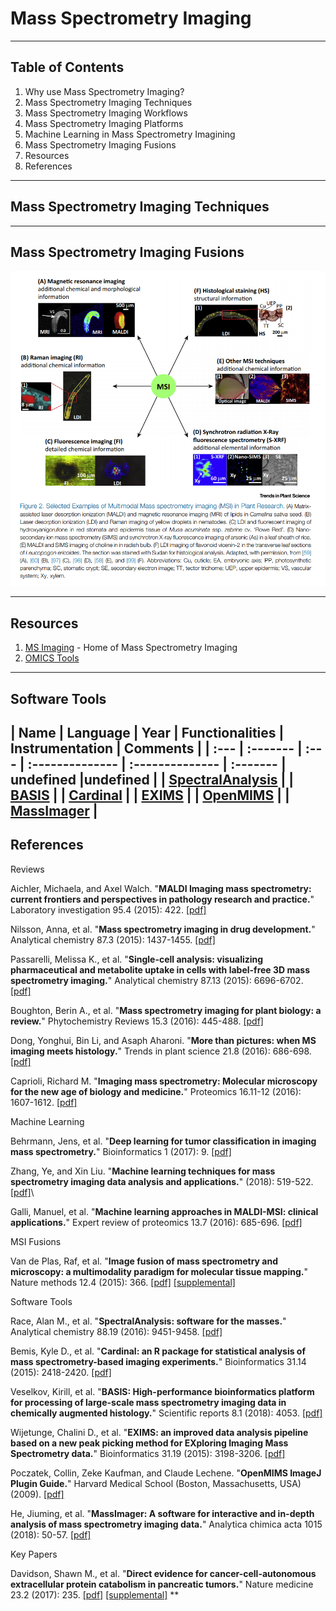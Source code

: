 # Mass Spectrometry Imaging

---

## Table of Contents

1.  Why use Mass Spectrometry Imaging?
2.  Mass Spectrometry Imaging Techniques
3.  Mass Spectrometry Imaging Workflows
4.  Mass Spectrometry Imaging Platforms
5.  Machine Learning in Mass Spectrometry Imagining
6.  Mass Spectrometry Imaging Fusions
7.  Resources
8.  References

---

## Mass Spectrometry Imaging Techniques

---

## Mass Spectrometry Imaging Fusions

![alt-text](./docs/images/msi-fusions.png)

---

## Resources

1.  [MS Imaging](https://ms-imaging.org/wp/) - Home of Mass Spectrometry Imaging
2.  [OMICS Tools](omicstools.com)

---

## Software Tools

| Name | Language | Year | Functionalities | Instrumentation | Comments |
| :--- | :------- | :--- | :-------------- | :-------------- | :------- | undefined |undefined |
| [SpectralAnalysis](https://github.com/AlanRace/SpectralAnalysis)   |
| [BASIS](https://bitbucket.org/iAnalytica/basis_pyproc/src/master/) |
| [Cardinal](https://github.com/kuwisdelu/Cardinal)                  |
| [EXIMS](https://sourceforge.net/projects/exims/files/)             |
| [OpenMIMS](https://github.com/BWHCNI/OpenMIMS)                     |
| [MassImager]()                                                     |
---

## References

Reviews

Aichler, Michaela, and Axel Walch. "**MALDI Imaging mass spectrometry: current frontiers and perspectives in pathology research and practice.**" Laboratory investigation 95.4 (2015): 422. [[pdf]](./docs/pdfs/Aichler_et_al-2015-Laboratory_Investigation.pdf)

Nilsson, Anna, et al. "**Mass spectrometry imaging in drug development.**" Analytical chemistry 87.3 (2015): 1437-1455. [[pdf]](./docs/pdfs/nilsson2015.pdf)

Passarelli, Melissa K., et al. "**Single-cell analysis: visualizing pharmaceutical and metabolite uptake in cells with label-free 3D mass spectrometry imaging.**" Analytical chemistry 87.13 (2015): 6696-6702. [[pdf]](./docs/pdfs/Passarelli_author-accepted-manuscript.pdf)

Boughton, Berin A., et al. "**Mass spectrometry imaging for plant biology: a review.**" Phytochemistry Reviews 15.3 (2016): 445-488. [[pdf]](./docs/pdfs/10.1007%2Fs11101-015-9440-2.pdf)

Dong, Yonghui, Bin Li, and Asaph Aharoni. "**More than pictures: when MS imaging meets histology.**" Trends in plant science 21.8 (2016): 686-698. [[pdf]](./docs/pdfs/dong2016.pdf)

Caprioli, Richard M. "**Imaging mass spectrometry: Molecular microscopy for the new age of biology and medicine.**" Proteomics 16.11-12 (2016): 1607-1612. [[pdf]](./docs/pdfs/Caprioli-1607-PROTEOMICS.pdf)

Machine Learning

Behrmann, Jens, et al. "**Deep learning for tumor classification in imaging mass spectrometry.**" Bioinformatics 1 (2017): 9. [[pdf]](./docs/pdfs/1705.01015.pdf)

Zhang, Ye, and Xin Liu. "**Machine learning techniques for mass spectrometry imaging data analysis and applications.**" (2018): 519-522.  [[pdf]](./docs/pdfs/bio-2017-0281.pdf)\

Galli, Manuel, et al. "**Machine learning approaches in MALDI-MSI: clinical applications.**" Expert review of proteomics 13.7 (2016): 685-696.  [[pdf]](./docs/pdfs/galli2016.pdf)

MSI Fusions

Van de Plas, Raf, et al. "**Image fusion of mass spectrometry and microscopy: a multimodality paradigm for molecular tissue mapping.**" Nature methods 12.4 (2015): 366. [[pdf]](./docs/pdfs/vanderplas.pdf) [[supplemental]](./docs/pdfs/nmeth.3296-S1.pdf)

Software Tools

Race, Alan M., et al. "**SpectralAnalysis: software for the masses.**" Analytical chemistry 88.19 (2016): 9451-9458. [[pdf]](./docs/pdfs/race2016.pdf)

Bemis, Kyle D., et al. "**Cardinal: an R package for statistical analysis of mass spectrometry-based imaging experiments.**" Bioinformatics 31.14 (2015): 2418-2420. [[pdf]](./docs/pdfs/cardinal.pdf)

Veselkov, Kirill, et al. "**BASIS: High-performance bioinformatics platform for processing of large-scale mass spectrometry imaging data in chemically augmented histology.**" Scientific reports 8.1 (2018): 4053. [[pdf]](./docs/pdfs/s41598-018-22499-z.pdf)

Wijetunge, Chalini D., et al. "**EXIMS: an improved data analysis pipeline based on a new peak picking method for EXploring Imaging Mass Spectrometry data.**" Bioinformatics 31.19 (2015): 3198-3206. [[pdf]](./docs/pdfs/btv356.pdf) 

Poczatek, Collin, Zeke Kaufman, and Claude Lechene. "**OpenMIMS ImageJ Plugin Guide.**" Harvard Medical School (Boston, Massachusetts, USA) (2009). [[pdf]](./docs/pdfs/openmims-manual.pdf)

He, Jiuming, et al. "**MassImager: A software for interactive and in-depth analysis of mass spectrometry imaging data.**" Analytica chimica acta 1015 (2018): 50-57.  [[pdf]](./docs/pdfs/he2018.pdf)

Key Papers

Davidson, Shawn M., et al. "**Direct evidence for cancer-cell-autonomous extracellular protein catabolism in pancreatic tumors.**" Nature medicine 23.2 (2017): 235. [[pdf]](./docs/pdfs/nm.4256.pdf) [[supplemental]](./docs/pdfs/nm.4256-S1.pdf)
**

